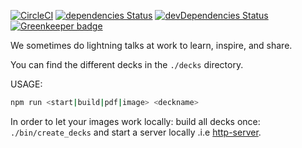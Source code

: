 
[![CircleCI](https://circleci.com/gh/farbenmeer/ausguck.svg?style=svg)](https://circleci.com/gh/farbenmeer/ausguck)
[![dependencies Status](https://david-dm.org/farbenmeer/ausguck/master/status.svg)](https://david-dm.org/farbenmeer/ausguck/master)
[![devDependencies Status](https://david-dm.org/farbenmeer/ausguck/dev-status.svg)](https://david-dm.org/farbenmeer/ausguck?type=dev)
[![Greenkeeper badge](https://badges.greenkeeper.io/farbenmeer/ausguck.svg)](https://greenkeeper.io/)

We sometimes do lightning talks at work to learn, inspire, and share.

You can find the different decks in the `./decks` directory.

USAGE:
```sh
npm run <start|build|pdf|image> <deckname>
```

In order to let your images work locally: build all decks once: `./bin/create_decks` and start a server locally .i.e [http-server](https://www.npmjs.com/package/http-server).
